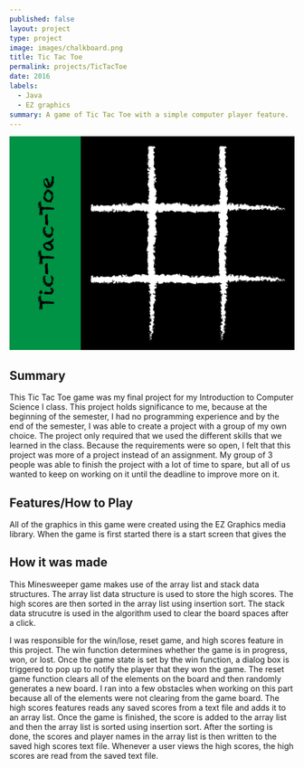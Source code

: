```yaml
---
published: false
layout: project
type: project
image: images/chalkboard.png
title: Tic Tac Toe
permalink: projects/TicTacToe
date: 2016
labels:
  - Java
  - EZ graphics
summary: A game of Tic Tac Toe with a simple computer player feature.
---
```


<img class="ui large rounded image" src="../images/Chalkboard.png">

<H2>Summary</H2>
This Tic Tac Toe game was my final project for my Introduction to Computer Science I class. This project holds significance to me, because at the beginning of the semester, I had no programming experience and by the end of the semester, I was able to create a project with a group of my own choice. The project only required that we used the different skills that we learned in the class. Because the requirements were so open, I felt that this project was more of a project instead of an assignment. My group of 3 people was able to finish the project with a lot of time to spare, but all of us wanted to keep on working on it until the deadline to improve more on it.

<H2>Features/How to Play</H2>
  All of the graphics in this game were created using the EZ Graphics media library. When the game is first started there is a start screen that gives the 

<H2>How it was made</H2>
This Minesweeper game makes use of the array list and stack data structures. The array list data structure is used to store the high scores. The high scores are then sorted in the array list using insertion sort. The stack data strucutre is used in the algorithm used to clear the board spaces after a click. 

I was responsible for the win/lose, reset game, and high scores feature in this project. The win function determines whether the game is in progress, won, or lost. Once the game state is set by the win function, a dialog box is triggered to pop up to notify the player that they won the game. The reset game function clears all of the elements on the board and then randomly generates a new board. I ran into a few obstacles when working on this part because all of the elements were not clearing from the game board. The high scores features reads any saved scores from a text file and adds it to an array list. Once the game is finished, the score is added to the array list and then the array list is sorted using insertion sort. After the sorting is done, the scores and player names in the array list is then written to the saved high scores text file. Whenever a user views the high scores, the high scores are read from the saved text file. 
